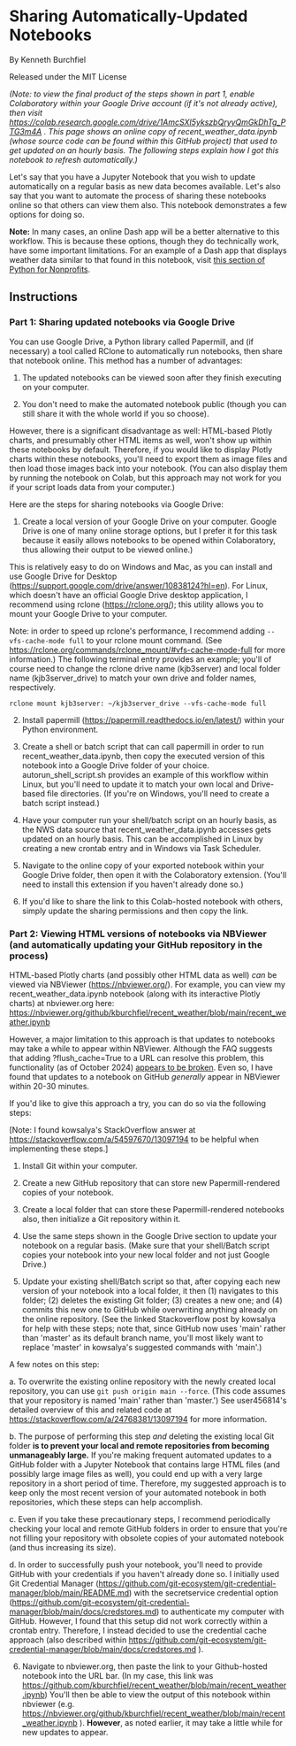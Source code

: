 # Sharing Automatically-Updated Notebooks

By Kenneth Burchfiel

Released under the MIT License

*(Note: to view the final product of the steps shown in part 1, enable Colaboratory within your Google Drive account (if it's not already active), then visit https://colab.research.google.com/drive/1AmcSXI5ykszbQryyQmGkDhTg_PTG3m4A . This page shows an online copy of recent_weather_data.ipynb (whose source code can be found within this GitHub project) that used to get updated on an hourly basis. The following steps explain how I got this notebook to refresh automatically.)*

Let's say that you have a Jupyter Notebook that you wish to update automatically on a regular basis as new data becomes available. Let's also say that you want to automate the process of sharing these notebooks online so that others can view them also. This notebook demonstrates a few options for doing so.

**Note:** In many cases, an online Dash app will be a better alternative to this workflow. This is because these options, though they do technically work, have some important limitations. For an example of a Dash app that displays weather data similar to that found in this notebook, visit [this section of Python for Nonprofits](https://github.com/kburchfiel/pfn/tree/main/Online_Visualizations/Simple_App_Without_Login).


## Instructions

### Part 1: Sharing updated notebooks via Google Drive

You can use Google Drive, a Python library called Papermill, and (if necessary) a tool called RClone to automatically run notebooks, then share that notebook online. This method has a number of advantages:

1. The updated notebooks can be viewed soon after they finish executing on your computer.

2. You don't need to make the automated notebook public (though you can still share it with the whole world if you so choose).

However, there is a significant disadvantage as well: HTML-based Plotly charts, and presumably other HTML items as well, won't show up within these notebooks by default. Therefore, if you would like to display Plotly charts within these notebooks, you'll need to export them as image files and then load those images back into your notebook. (You can also display them by running the notebook on Colab, but this approach may not work for you if your script loads data from your computer.)

Here are the steps for sharing notebooks via Google Drive:

1. Create a local version of your Google Drive on your computer. Google Drive is one of many online storage options, but I prefer it for this task because it easily allows notebooks to be opened within Colaboratory, thus allowing their output to be viewed online.)

This is relatively easy to do on Windows and Mac, as you can install and use Google Drive for Desktop (https://support.google.com/drive/answer/10838124?hl=en). For Linux, which doesn't have an official Google Drive desktop application, I recommend using rclone (https://rclone.org/); this utility allows you to mount your Google Drive to your computer.

Note: in order to speed up rclone's performance, I recommend adding `--vfs-cache-mode full` to your rclone mount command. (See https://rclone.org/commands/rclone_mount/#vfs-cache-mode-full for more information.) The following terminal entry provides an example; you'll of course need to change the rclone drive name (kjb3server) and local folder name (kjb3server_drive) to match your own drive and folder names, respectively.

`rclone mount kjb3server: ~/kjb3server_drive --vfs-cache-mode full`

2. Install papermill (https://papermill.readthedocs.io/en/latest/) within your Python environment.

3. Create a shell or batch script that can call papermill in order to run recent_weather_data.ipynb, then copy the executed version of this notebook into a Google Drive folder of your choice. autorun_shell_script.sh provides an example of this workflow within Linux, but you'll need to update it to match your own local and Drive-based file directories. (If you're on Windows, you'll need to create a batch script instead.)

4. Have your computer run your shell/batch script on an hourly basis, as the NWS data source that recent_weather_data.ipynb accesses gets updated on an hourly basis. This can be accomplished in Linux by creating a new crontab entry and in Windows via Task Scheduler.

5. Navigate to the online copy of your exported notebook within your Google Drive folder, then open it with the Colaboratory extension. (You'll need to install this extension if you haven't already done so.)

6. If you'd like to share the link to this Colab-hosted notebook with others, simply update the sharing permissions and then copy the link.

### Part 2: Viewing HTML versions of notebooks via NBViewer (and automatically updating your GitHub repository in the process)

HTML-based Plotly charts (and possibly other HTML data as well) *can* be viewed via NBViewer (https://nbviewer.org/). For example, you can view my recent_weather_data.ipynb notebook (along with its interactive Plotly charts) at nbviewer.org here: https://nbviewer.org/github/kburchfiel/recent_weather/blob/main/recent_weather.ipynb

However, a major limitation to this approach is that updates to notebooks may take a while to appear within NBViewer. Although the FAQ suggests that adding ?flush_cache=True to a URL can resolve this problem, this functionality (as of October 2024) [appears to be broken](https://github.com/jupyter/nbviewer/issues/914). Even so, I have found that updates to a notebook on GitHub *generally* appear in NBViewer within 20-30 minutes.

If you'd like to give this approach a try, you can do so via the following steps:

[Note: I found kowsalya's StackOverflow answer at https://stackoverflow.com/a/54597670/13097194 to be helpful when implementing these steps.]


1. Install Git within your computer.

2. Create a new GitHub repository that can store new Papermill-rendered copies of your notebook.

3. Create a local folder that can store these Papermill-rendered notebooks also, then initialize a Git repository within it.

4. Use the same steps shown in the Google Drive section to update your notebook on a regular basis. (Make sure that your shell/Batch script copies your notebook into your new local folder and not just Google Drive.)

5. Update your existing shell/Batch script so that, after copying each new version of your notebook into a local folder, it then (1) navigates to this folder; (2) deletes the existing Git folder; (3) creates a new one; and (4) commits this new one to GitHub while overwriting anything already on the online repository. (See the linked Stackoverflow post by kowsalya for help with these steps; note that, since GitHub now uses 'main' rather than 'master' as its default branch name, you'll most likely want to replace 'master' in kowsalya's suggested commands with 'main'.)

A few notes on this step:

a. To overwrite the existing online repository with the newly created local repository, you can use `git push origin main --force`. (This code assumes that your repository is named 'main' rather than 'master.') See user456814's detailed overview of this and related code at https://stackoverflow.com/a/24768381/13097194 for more information.

b. The purpose of performing this step *and* deleting the existing local Git folder **is to prevent your local and remote repositories from becoming unmanageably large.** If you're making frequent automated updates to a GitHub folder with a Jupyter Notebook that contains large HTML files (and possibly large image files as well), you could end up with a very large repository in a short period of time. Therefore, my suggested approach is to keep only the most recent version of your automated notebook in both repositories, which these steps can help accomplish.

c. Even if you take these precautionary steps, I recommend periodically checking your local and remote GitHub folders in order to ensure that you're not filling your repository with obsolete copies of your automated notebook (and thus increasing its size).

d. In order to successfully push your notebook, you'll need to provide GitHub with your credentials if you haven't already done so. I initially used Git Credential Manager (https://github.com/git-ecosystem/git-credential-manager/blob/main/README.md) with the secretservice credential option (https://github.com/git-ecosystem/git-credential-manager/blob/main/docs/credstores.md) to authenticate my computer with GitHub. However, I found that this setup did not work correctly within a crontab entry. Therefore, I instead decided to use the credential cache approach (also described within https://github.com/git-ecosystem/git-credential-manager/blob/main/docs/credstores.md ).

6. Navigate to nbviewer.org, then paste the link to your Github-hosted notebook into the URL bar. (In my case, this link was https://github.com/kburchfiel/recent_weather/blob/main/recent_weather.ipynb) You'll then be able to view the output of this notebook within nbviewer (e.g. https://nbviewer.org/github/kburchfiel/recent_weather/blob/main/recent_weather.ipynb ). **However**, as noted earlier, it may take a little while for new updates to appear.

